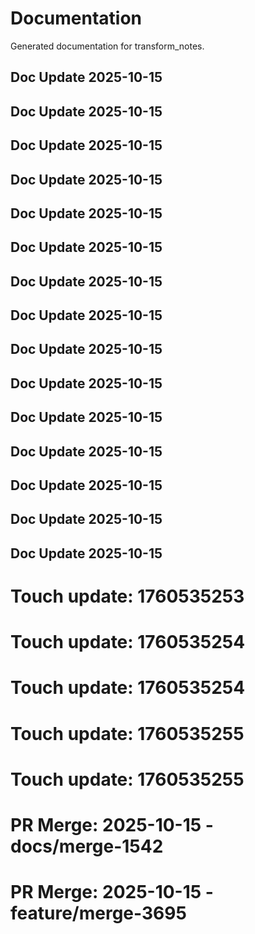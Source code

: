 # Documentation

Generated documentation for transform_notes.

## Doc Update 2025-10-15

## Doc Update 2025-10-15

## Doc Update 2025-10-15

## Doc Update 2025-10-15

## Doc Update 2025-10-15

## Doc Update 2025-10-15

## Doc Update 2025-10-15

## Doc Update 2025-10-15

## Doc Update 2025-10-15

## Doc Update 2025-10-15

## Doc Update 2025-10-15

## Doc Update 2025-10-15

## Doc Update 2025-10-15

## Doc Update 2025-10-15

## Doc Update 2025-10-15

# Touch update: 1760535253

# Touch update: 1760535254

# Touch update: 1760535254

# Touch update: 1760535255

# Touch update: 1760535255

# PR Merge: 2025-10-15 - docs/merge-1542

# PR Merge: 2025-10-15 - feature/merge-3695

